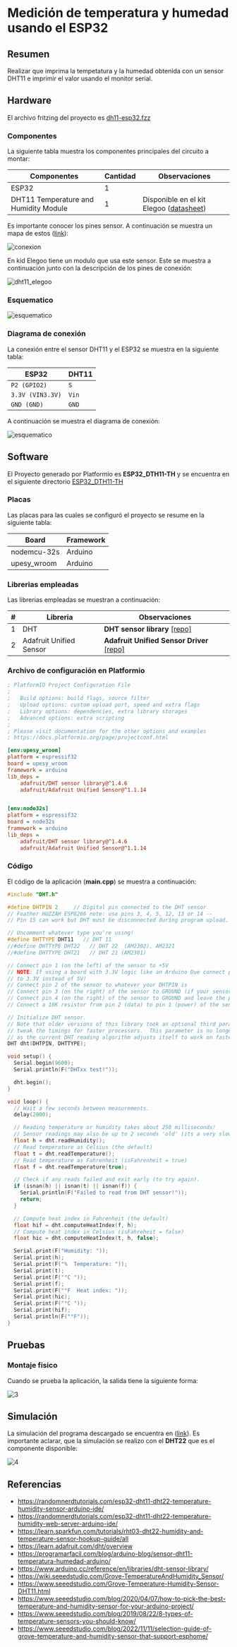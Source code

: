 # Medición de temperatura y humedad usando el ESP32

## Resumen

Realizar que imprima la tempetatura y la humedad obtenida con un sensor DHT11 e imprimir el valor usando el monitor serial.

## Hardware

El archivo fritzing del proyecto es [dh11-esp32.fzz](dh11-esp32.fzz)

### Componentes

La siguiente tabla muestra los componentes principales del circuito a montar:

|Componentes|Cantidad|Observaciones|
|---|---|---|
|ESP32|1||
|DHT11 Temperature and Humidity Module|1|Disponible en el kit Elegoo ([datasheet](https://cdn.sparkfun.com/assets/b/3/f/9/d/OKY3068-1.pdf))|

Es importante conocer los pines sensor. A continuación se muestra un mapa de estos ([link](https://components101.com/sensors/dht11-temperature-sensor)):

![conexion](DHT11–Temperature-Sensor-Pinout.jpg)

En kid Elegoo tiene un modulo que usa este sensor. Este se muestra a continuación junto con la descripción de los pines de conexión:

![dht11_elegoo](pines_elegoo.png)

### Esquematico

![esquematico](dh11-esp32_sch.png)

### Diagrama de conexión

La conexión entre el sensor DHT11 y el ESP32 se muestra en la siguiente tabla:

|ESP32|DHT11|
|---|---|
|```P2 (GPIO2) ```|```S```|
|```3.3V (VIN3.3V)``` |```Vin```|
|```GND (GND)``` |```GND```|

A continuación se muestra el diagrama de conexión:

![esquematico](dh11-esp32_bb.jpg)

## Software

El Proyecto generado por Platformio es **ESP32_DTH11-TH** y se encuentra en el siguiente directorio [ESP32_DTH11-TH](ESP32_DTH11-TH/)

### Placas

Las placas para las cuales se configuró el proyecto se resume en la siguiente tabla:

|Board|	Framework|
|----|----|
|nodemcu-32s|	Arduino|
|upesy_wroom|	Arduino|

### Librerias empleadas

Las librerias empleadas se muestran a continuación:



|#|	Libreria|	Observaciones|
|---|---|---|
|1|DHT|**DHT sensor library** [[repo]](https://github.com/adafruit/DHT-sensor-library)|
|2|Adafruit Unified Sensor|**Adafruit Unified Sensor Driver** [[repo]](https://github.com/adafruit/Adafruit_Sensor)|


### Archivo de configuración en Platformio

```ini
; PlatformIO Project Configuration File
;
;   Build options: build flags, source filter
;   Upload options: custom upload port, speed and extra flags
;   Library options: dependencies, extra library storages
;   Advanced options: extra scripting
;
; Please visit documentation for the other options and examples
; https://docs.platformio.org/page/projectconf.html

[env:upesy_wroom]
platform = espressif32
board = upesy_wroom
framework = arduino
lib_deps = 
	adafruit/DHT sensor library@^1.4.6
	adafruit/Adafruit Unified Sensor@^1.1.14


[env:node32s]
platform = espressif32
board = node32s
framework = arduino
lib_deps = 
	adafruit/DHT sensor library@^1.4.6
	adafruit/Adafruit Unified Sensor@^1.1.14
```
###  Código

El código de la aplicación (**main.cpp**) se muestra a continuación:

```ino
#include "DHT.h"

#define DHTPIN 2     // Digital pin connected to the DHT sensor
// Feather HUZZAH ESP8266 note: use pins 3, 4, 5, 12, 13 or 14 --
// Pin 15 can work but DHT must be disconnected during program upload.

// Uncomment whatever type you're using!
#define DHTTYPE DHT11   // DHT 11
//#define DHTTYPE DHT22   // DHT 22  (AM2302), AM2321
//#define DHTTYPE DHT21   // DHT 21 (AM2301)

// Connect pin 1 (on the left) of the sensor to +5V
// NOTE: If using a board with 3.3V logic like an Arduino Due connect pin 1
// to 3.3V instead of 5V!
// Connect pin 2 of the sensor to whatever your DHTPIN is
// Connect pin 3 (on the right) of the sensor to GROUND (if your sensor has 3 pins)
// Connect pin 4 (on the right) of the sensor to GROUND and leave the pin 3 EMPTY (if your sensor has 4 pins)
// Connect a 10K resistor from pin 2 (data) to pin 1 (power) of the sensor

// Initialize DHT sensor.
// Note that older versions of this library took an optional third parameter to
// tweak the timings for faster processors.  This parameter is no longer needed
// as the current DHT reading algorithm adjusts itself to work on faster procs.
DHT dht(DHTPIN, DHTTYPE);

void setup() {
  Serial.begin(9600);
  Serial.println(F("DHTxx test!"));

  dht.begin();
}

void loop() {
  // Wait a few seconds between measurements.
  delay(2000);

  // Reading temperature or humidity takes about 250 milliseconds!
  // Sensor readings may also be up to 2 seconds 'old' (its a very slow sensor)
  float h = dht.readHumidity();
  // Read temperature as Celsius (the default)
  float t = dht.readTemperature();
  // Read temperature as Fahrenheit (isFahrenheit = true)
  float f = dht.readTemperature(true);

  // Check if any reads failed and exit early (to try again).
  if (isnan(h) || isnan(t) || isnan(f)) {
    Serial.println(F("Failed to read from DHT sensor!"));
    return;
  }

  // Compute heat index in Fahrenheit (the default)
  float hif = dht.computeHeatIndex(f, h);
  // Compute heat index in Celsius (isFahreheit = false)
  float hic = dht.computeHeatIndex(t, h, false);

  Serial.print(F("Humidity: "));
  Serial.print(h);
  Serial.print(F("%  Temperature: "));
  Serial.print(t);
  Serial.print(F("°C "));
  Serial.print(f);
  Serial.print(F("°F  Heat index: "));
  Serial.print(hic);
  Serial.print(F("°C "));
  Serial.print(hif);
  Serial.println(F("°F"));
}
```


## Pruebas

### Montaje fisico

Cuando se prueba la aplicación, la salida tiene la siguiente forma:

![3](serial_monitor_dht11.png)

## Simulación

La simulación del programa descargado se encuentra en ([link](https://wokwi.com/projects/357776308749643777)). Es importante aclarar, que la simulación se realizo con el **DHT22** que es el componente disponible:

![4](simulacion_ESP32-DHT22.png)

## Referencias

* https://randomnerdtutorials.com/esp32-dht11-dht22-temperature-humidity-sensor-arduino-ide/
* https://randomnerdtutorials.com/esp32-dht11-dht22-temperature-humidity-web-server-arduino-ide/
* https://learn.sparkfun.com/tutorials/rht03-dht22-humidity-and-temperature-sensor-hookup-guide/all
* https://learn.adafruit.com/dht/overview
* https://programarfacil.com/blog/arduino-blog/sensor-dht11-temperatura-humedad-arduino/
* https://www.arduino.cc/reference/en/libraries/dht-sensor-library/
* https://wiki.seeedstudio.com/Grove-TemperatureAndHumidity_Sensor/
* https://www.seeedstudio.com/Grove-Temperature-Humidity-Sensor-DHT11.html
* https://www.seeedstudio.com/blog/2020/04/07/how-to-pick-the-best-temperature-and-humidity-sensor-for-your-arduino-project/
* https://www.seeedstudio.com/blog/2019/08/22/8-types-of-temperature-sensors-you-should-know/
* https://www.seeedstudio.com/blog/2022/11/11/selection-guide-of-grove-temperature-and-humidity-sensor-that-support-esphome/
